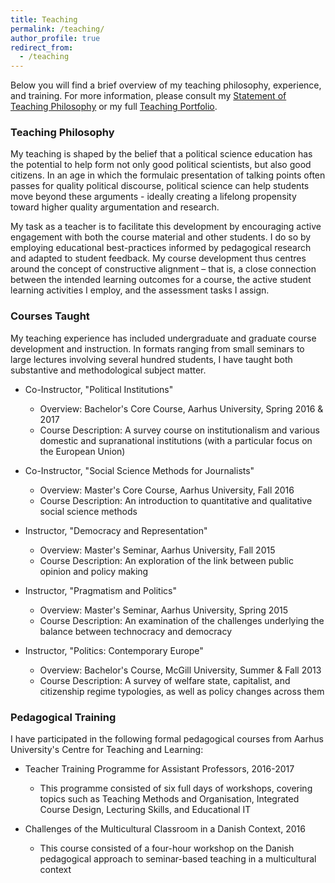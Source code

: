 ```yaml
---
title: Teaching
permalink: /teaching/
author_profile: true
redirect_from:
  - /teaching
---
```


Below you will find a brief overview of my teaching philosophy, experience, and training. For more information, please consult my [Statement of Teaching Philosophy](https://anthonykevins.github.io/files/Teaching_Philosophy.pdf) or my full [Teaching Portfolio](https://anthonykevins.github.io/files/Teaching_Portfolio.pdf).

### Teaching Philosophy

My teaching is shaped by the belief that a political science education has the potential to help form not only good political scientists, but also good citizens. In an age in which the formulaic presentation of talking points often passes for quality political discourse, political science can help students move beyond these arguments - ideally creating a lifelong propensity toward higher quality argumentation and research.

My task as a teacher is to facilitate this development by encouraging active engagement with both the course material and other students. I do so by employing educational best-practices informed by pedagogical research and adapted to student feedback. My course development thus centres around the concept of constructive alignment – that is, a close connection between the intended learning outcomes for a course, the active student learning activities I employ, and the assessment tasks I assign.

### Courses Taught

My teaching experience has included undergraduate and graduate course development and instruction. In formats ranging from small seminars to large lectures involving several hundred students, I have taught both substantive and methodological subject matter.

- Co-Instructor, "Political Institutions"
  - Overview: Bachelor's Core Course, Aarhus University, Spring 2016 & 2017
  - Course Description: A survey course on institutionalism and various domestic and supranational institutions (with a particular focus on the European Union)

- Co-Instructor, "Social Science Methods for Journalists"
  - Overview: Master's Core Course, Aarhus University, Fall 2016
  - Course Description: An introduction to quantitative and qualitative social science methods

- Instructor, "Democracy and Representation"
  - Overview: Master's Seminar, Aarhus University, Fall 2015
  - Course Description: An exploration of the link between public opinion and policy making

- Instructor, "Pragmatism and Politics"
  - Overview: Master's Seminar, Aarhus University, Spring 2015
  - Course Description: An examination of the challenges underlying the balance between technocracy and democracy

- Instructor, "Politics: Contemporary Europe"
  - Overview: Bachelor's Course, McGill University, Summer & Fall 2013
  - Course Description: A survey of welfare state, capitalist, and citizenship regime typologies, as well as policy changes across them

### Pedagogical Training

I have participated in the following formal pedagogical courses from Aarhus University's Centre for Teaching and Learning:

- Teacher Training Programme for Assistant Professors, 2016-2017
  - This programme consisted of six full days of workshops, covering topics such as Teaching Methods and Organisation, Integrated Course Design, Lecturing Skills, and Educational IT

- Challenges of the Multicultural Classroom in a Danish Context, 2016
  - This course consisted of a four-hour workshop on the Danish pedagogical approach to seminar-based teaching in a multicultural context
